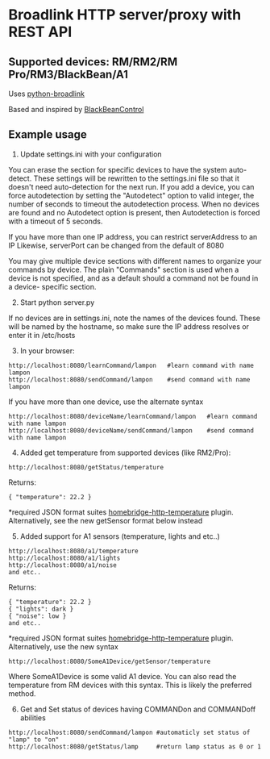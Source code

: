 Broadlink HTTP server/proxy with REST API
==================================
Supported devices: RM/RM2/RM Pro/RM3/BlackBean/A1
-------------------------------------------------

Uses [python-broadlink](https://github.com/mjg59/python-broadlink)

Based and inspired by [BlackBeanControl](https://github.com/davorf/BlackBeanControl)

Example usage
-------------

1) Update settings.ini with your configuration

You can erase the section for specific devices to have the system auto-detect.
These settings will be rewritten to the settings.ini file so that it doesn't
need auto-detection for the next run.  If you add a device, you can force
autodetection by setting the "Autodetect" option to valid integer, the number
of seconds to timeout the autodetection process.  When no devices are found
and no Autodetect option is present, then Autodetection is forced with a
timeout of 5 seconds.

If you have more than one IP address, you can restrict serverAddress to an IP
Likewise, serverPort can be changed from the default of 8080

You may give multiple device sections with different names to organize your
commands by device.  The plain "Commands" section is used when a device is
not specified, and as a default should a command not be found in a device-
specific section.

2) Start python server.py

If no devices are in settings.ini, note the names of the devices found.  These
will be named by the hostname, so make sure the IP address resolves or enter
it in /etc/hosts

3) In your browser:
```
http://localhost:8080/learnCommand/lampon   #learn command with name lampon
http://localhost:8080/sendCommand/lampon    #send command with name lampon
```
If you have more than one device, use the alternate syntax
```
http://localhost:8080/deviceName/learnCommand/lampon   #learn command with name lampon
http://localhost:8080/deviceName/sendCommand/lampon    #send command with name lampon
```

4) Added get temperature from supported devices (like RM2/Pro):
```
http://localhost:8080/getStatus/temperature
```
Returns:
```
{ "temperature": 22.2 } 
```
*required JSON format suites [homebridge-http-temperature](https://github.com/metbosch/homebridge-http-temperature) plugin.
Alternatively, see the new getSensor format below instead

5) Added support for A1 sensors (temperature, lights and etc..)
```
http://localhost:8080/a1/temperature
http://localhost:8080/a1/lights
http://localhost:8080/a1/noise
and etc..
```
Returns:
```
{ "temperature": 22.2 } 
{ "lights": dark } 
{ "noise": low } 
and etc..
```
*required JSON format suites [homebridge-http-temperature](https://github.com/metbosch/homebridge-http-temperature) plugin.
Alternatively, use the new syntax
```
http://localhost:8080/SomeA1Device/getSensor/temperature
```
Where SomeA1Device is some valid A1 device.  You can also read the temperature from RM devices
with this syntax.  This is likely the preferred method.

6) Get and Set status of devices having COMMANDon and COMMANDoff abilities
```
http://localhost:8080/sendCommand/lampon #automaticly set status of "lamp" to "on"
http://localhost:8080/getStatus/lamp     #return lamp status as 0 or 1
```


